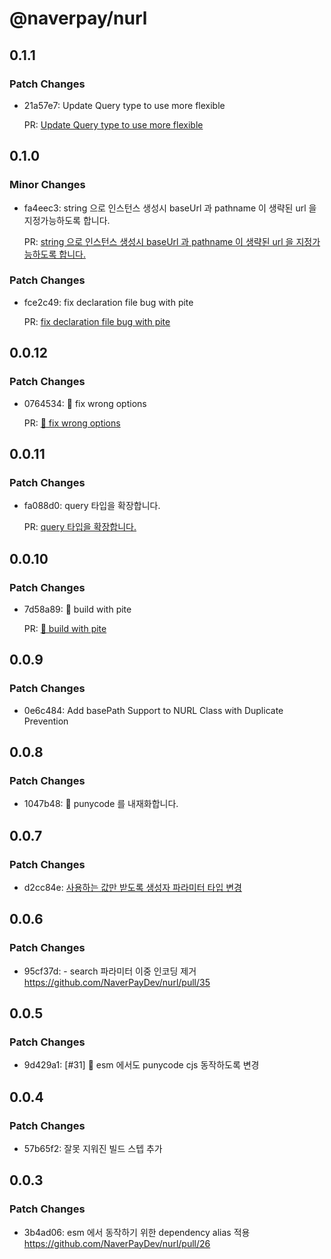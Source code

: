# @naverpay/nurl

## 0.1.1

### Patch Changes

-   21a57e7: Update Query type to use more flexible

    PR: [Update Query type to use more flexible](https://github.com/NaverPayDev/nurl/pull/60)

## 0.1.0

### Minor Changes

-   fa4eec3: string 으로 인스턴스 생성시 baseUrl 과 pathname 이 생략된 url 을 지정가능하도록 합니다.

    PR: [string 으로 인스턴스 생성시 baseUrl 과 pathname 이 생략된 url 을 지정가능하도록 합니다.](https://github.com/NaverPayDev/nurl/pull/55)

### Patch Changes

-   fce2c49: fix declaration file bug with pite

    PR: [fix declaration file bug with pite](https://github.com/NaverPayDev/nurl/pull/59)

## 0.0.12

### Patch Changes

-   0764534: 🐛 fix wrong options

    PR: [🐛 fix wrong options](https://github.com/NaverPayDev/nurl/pull/52)

## 0.0.11

### Patch Changes

-   fa088d0: query 타입을 확장합니다.

    PR: [query 타입을 확장합니다.](https://github.com/NaverPayDev/nurl/pull/50)

## 0.0.10

### Patch Changes

-   7d58a89: 🔧 build with pite

    PR: [🔧 build with pite](https://github.com/NaverPayDev/nurl/pull/48)

## 0.0.9

### Patch Changes

-   0e6c484: Add basePath Support to NURL Class with Duplicate Prevention

## 0.0.8

### Patch Changes

-   1047b48: 🚚 punycode 를 내재화합니다.

## 0.0.7

### Patch Changes

-   d2cc84e: [사용하는 값만 받도록 생성자 파라미터 타입 변경](https://github.com/NaverPayDev/nurl/pull/37)

## 0.0.6

### Patch Changes

-   95cf37d: - search 파라미터 이중 인코딩 제거 https://github.com/NaverPayDev/nurl/pull/35

## 0.0.5

### Patch Changes

-   9d429a1: [#31] 💩 esm 에서도 punycode cjs 동작하도록 변경

## 0.0.4

### Patch Changes

-   57b65f2: 잘못 지워진 빌드 스텝 추가

## 0.0.3

### Patch Changes

-   3b4ad06: esm 에서 동작하기 위한 dependency alias 적용 https://github.com/NaverPayDev/nurl/pull/26
